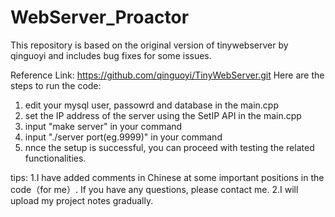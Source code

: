 # WebServer_Proactor
This repository is based on the original version of tinywebserver by qinguoyi and includes bug fixes for some issues. 

Reference Link: https://github.com/qinguoyi/TinyWebServer.git
Here are the steps to run the code:
  1. edit your mysql user, passowrd and database in the main.cpp
  2. set the IP address of the server using the SetIP API in the main.cpp
  3. input "make server" in your command
  4. input "./server port(eg.9999)" in your command
  5. nnce the setup is successful, you can proceed with testing the related functionalities.

tips:
    1.I have added comments in Chinese at some important positions in the code（for me）. If you have any questions, please contact me.
    2.I will upload my project notes gradually.
  

